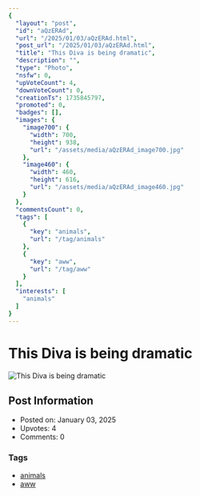 ```yaml
---
{
  "layout": "post",
  "id": "aQzERAd",
  "url": "/2025/01/03/aQzERAd.html",
  "post_url": "/2025/01/03/aQzERAd.html",
  "title": "This Diva is being dramatic",
  "description": "",
  "type": "Photo",
  "nsfw": 0,
  "upVoteCount": 4,
  "downVoteCount": 0,
  "creationTs": 1735845797,
  "promoted": 0,
  "badges": [],
  "images": {
    "image700": {
      "width": 700,
      "height": 938,
      "url": "/assets/media/aQzERAd_image700.jpg"
    },
    "image460": {
      "width": 460,
      "height": 616,
      "url": "/assets/media/aQzERAd_image460.jpg"
    }
  },
  "commentsCount": 0,
  "tags": [
    {
      "key": "animals",
      "url": "/tag/animals"
    },
    {
      "key": "aww",
      "url": "/tag/aww"
    }
  ],
  "interests": [
    "animals"
  ]
}
---
```


# This Diva is being dramatic

![This Diva is being dramatic](/assets/media/aQzERAd_image700.jpg)

## Post Information

- Posted on: January 03, 2025
- Upvotes: 4
- Comments: 0

### Tags

- [animals](/tag/animals)
- [aww](/tag/aww)

